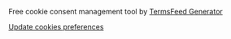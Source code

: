 <!-- Cookie Consent by TermsFeed https://www.TermsFeed.com -->
<script type="text/javascript" src="https://www.termsfeed.com/public/cookie-consent/4.2.0/cookie-consent.js" charset="UTF-8"></script>
<script type="text/javascript" charset="UTF-8">
document.addEventListener('DOMContentLoaded', function () {
cookieconsent.run({"notice_banner_type":"headline","consent_type":"implied","palette":"dark","language":"en","page_load_consent_levels":["strictly-necessary","functionality","tracking","targeting"],"notice_banner_reject_button_hide":false,"preferences_center_close_button_hide":false,"page_refresh_confirmation_buttons":false,"website_name":"https://perniat.github.io/Roblox-home/"});
});
</script>

<noscript>Free cookie consent management tool by <a href="https://www.termsfeed.com/">TermsFeed Generator</a></noscript>
<!-- End Cookie Consent by TermsFeed https://www.TermsFeed.com -->





<!-- Below is the link that users can use to open Preferences Center to change their preferences. Do not modify the ID parameter. Place it where appropriate, style it as needed. -->

<a href="#" id="open_preferences_center">Update cookies preferences</a>
